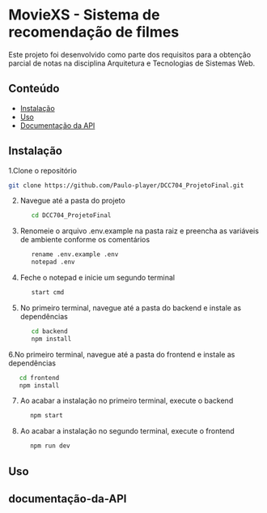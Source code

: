 # MovieXS - Sistema de recomendação de filmes

Este projeto foi desenvolvido como parte dos requisitos para a obtenção parcial de notas na disciplina Arquitetura e Tecnologias de Sistemas Web.

## Conteúdo
- [Instalação](#instalação)
- [Uso](#uso)
- [Documentação da API](#documentação-da-API)

## Instalação

1.Clone o repositório
   ```bash
   git clone https://github.com/Paulo-player/DCC704_ProjetoFinal.git
   ```
2. Navegue até a pasta do projeto
   ```bash
      cd DCC704_ProjetoFinal
   ```
3. Renomeie o arquivo .env.example na pasta raiz e preencha as variáveis de ambiente conforme os comentários
   ```bash
      rename .env.example .env
      notepad .env
   ```
4. Feche o notepad e inicie um segundo terminal
   ```bash
      start cmd
   ```
5. No primeiro terminal, navegue até a pasta do backend e instale as dependências
   ```bash
      cd backend
      npm install
   ```
6.No primeiro terminal, navegue até a pasta do frontend e instale as dependências
   ```bash
      cd frontend
      npm install
   ```
7. Ao acabar a instalação no primeiro terminal, execute o backend
```bash
      npm start
   ```
8. Ao acabar a instalação no segundo terminal, execute o frontend
```bash
      npm run dev
   ```

## Uso

## documentação-da-API
